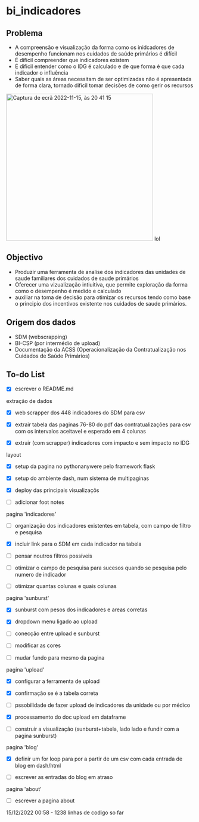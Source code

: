 # bi_indicadores

## Problema
- A compreensão e visualização da forma como os inidcadores de desempenho funcionam nos cuidados de saúde primários é difícil
- É dificil compreender que indicadores existem
- É dificil entender como o IDG é calculado e de que forma é que cada indicador o influência
- Saber quais as áreas necessitam de ser optimizadas não é apresentada de forma clara, tornado dificil tomar decisões de como gerir os recursos
<img width="394" alt="Captura de ecrã 2022-11-15, às 20 41 15" src="https://user-images.githubusercontent.com/43778648/202021100-7f83e3fd-1c82-4938-8c33-e89c9f4dee2e.png">
lol


## Objectivo
- Produzir uma ferramenta de analise dos indicadores das unidades de saude familiares dos cuidados de saude primários
- Oferecer uma vizualização intiuitiva, que permite exploração da forma como o desempenho é medido e calculado
- auxiliar na toma de decisão para otimizar os recursos tendo como base o principio dos incentivos existente nos cuidados de saude primários. 

## Origem dos dados
- SDM (webscrapping)
- BI-CSP (por intermédio de upload)
- Documentação da ACSS (Operacionalização da Contratualização nos Cuidados de Saúde Primários)

## To-do List
  - [x] escrever o README.md 

extração de dados
  - [x] web scrapper dos 448 indicadores do SDM para csv
  - [x] extrair tabela das paginas 76-80 do pdf das contratualizações para csv com os intervalos aceitavel e esperado em 4 colunas
  - [x] extrair (com scrapper) indicadores com impacto e sem impacto no IDG


layout
  - [x] setup da pagina no pythonanywere pelo framework flask
  - [x] setup do ambiente dash, num sistema de multipaginas
  - [x] deploy das principais visualizaçõs
  - [ ] adicionar foot notes


pagina 'indicadores'
  - [ ] organização dos indicadores existentes em tabela, com campo de filtro e pesquisa
  - [x] incluir link para o SDM em cada indicador na tabela
  - [ ] pensar noutros filtros possíveis
  - [ ] otimizar o campo de pesquisa para sucesos quando se pesquisa pelo numero de indicador
  - [ ] otimizar quantas colunas e quais colunas


pagina 'sunburst'
  - [x] sunburst com pesos dos indicadores e areas corretas
  - [x] dropdown menu ligado ao upload 
  - [ ] conecção entre upload e sunburst
  - [ ] modificar as cores
  - [ ] mudar fundo para mesmo da pagina


pagina 'upload'
  - [x] configurar a ferramenta de upload
  - [x] confirmação se é a tabela correta
  - [ ] pssobilidade de fazer upload de indicadores da unidade ou por médico
  - [x] processamento do doc upload em dataframe
  - [ ] construir a visualização (sunburst+tabela, lado lado e fundir com a pagina sunburst)


pagina 'blog'
  - [x] definir um for loop para por a partir de um csv com cada entrada de blog em dash/html
  - [ ] escrever as entradas do blog em atraso


pagina 'about'
  - [ ] escrever a pagina about

15/12/2022 00:58 - 1238 linhas de codigo so far 